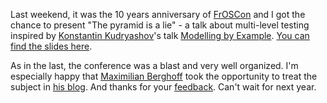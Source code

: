 Last weekend, it was the 10 years anniversary of [FrOSCon] and I got the chance to present "The pyramid is a lie" - a talk about multi-level testing inspired by [Konstantin Kudryashov][everzet]'s talk [Modelling by Example]. [You can find the slides here][slides].

As in the last, the conference was a blast and very well organized. I'm especially happy that [Maximilian Berghoff] took the opportunity to treat the subject in [his blog]. And thanks for your [feedback]. Can't wait for next year.

[FrOSCon]: https://www.froscon.de
[slides]: static/res/the_pyramid_is_a_lie_slides.pdf
[Modelling by Example]: https://skillsmatter.com/skillscasts/5899-modelling-by-example
[everzet]: https://twitter.com/everzet
[Maximilian Berghoff]: https://twitter.com/ElectricMaxxx
[his blog]: https://blog.mayflower.de/5309-Testen-an-der-Domain.html
[feedback]: https://twitter.com/ElectricMaxxx/status/635079976753209344